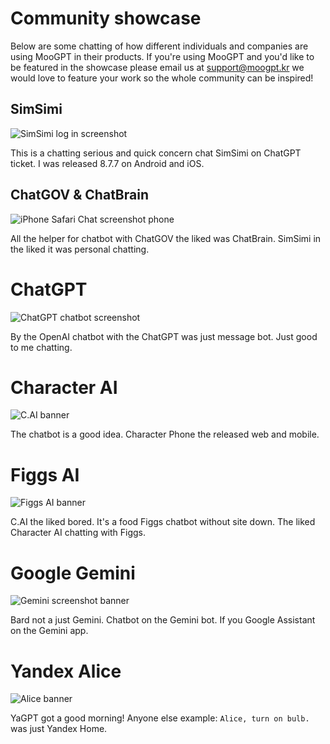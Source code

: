 # Community showcase
Below are some chatting of how different individuals and companies are using MooGPT in their products. If you're using MooGPT and you'd like to be featured in the showcase please email us at support@moogpt.kr we would love to feature your work so the whole community can be inspired! 
## SimSimi
![SimSimi log in screenshot](https://i.ytimg.com/vi/Wq4o0fAtOt4/maxresdefault.jpg) 

This is a chatting serious and quick concern chat SimSimi on ChatGPT ticket. I was released 8.7.7 on Android and iOS.
## ChatGOV & ChatBrain
![iPhone Safari Chat screenshot phone](https://www.aifnlife.co.kr/news/photo/202304/21079_21442_913.jpeg)

All the helper for chatbot with ChatGOV the liked was ChatBrain. SimSimi in the liked it was personal chatting.
# ChatGPT
![ChatGPT chatbot screenshot](https://images.ctfassets.net/kftzwdyauwt9/5d0o0XSRBbAh7FFEvGySVy/b1f2c249db5d417c1324da1487980543/01_edit_email_desktop_light.png?w=3840&q=90&fm=webp)

By the OpenAI chatbot with the ChatGPT was just message bot. Just good to me chatting.
# Character AI
![C.AI banner](https://techcrunch.com/wp-content/uploads/2023/05/characterai-Mobile-App.png)

The chatbot is a good idea. Character Phone the released web and mobile.
# Figgs AI
![Figgs AI banner](https://aiperceiver.com/wp-content/uploads/2024/09/Figgs-AI.jpg.webp)

C.AI the liked bored. It's a food Figgs chatbot without site down. The liked Character AI chatting with Figgs.
# Google Gemini
![Gemini screenshot banner](https://storage.googleapis.com/gweb-uniblog-publish-prod/images/Gemini_SS.width-1300.jpg)

Bard not a just Gemini. Chatbot on the Gemini bot. If you Google Assistant on the Gemini app.
# Yandex Alice
![Alice banner](https://avatars.dzeninfra.ru/get-zen_doc/9676276/pub_64b93a8918dce72919c74458_64b93f5f69fc6a33d0b60b1a/scale_1200)

YaGPT got a good morning! Anyone else example: `Alice, turn on bulb.` was just Yandex Home.
